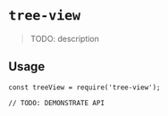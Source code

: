 # `tree-view`

> TODO: description

## Usage

```
const treeView = require('tree-view');

// TODO: DEMONSTRATE API
```
